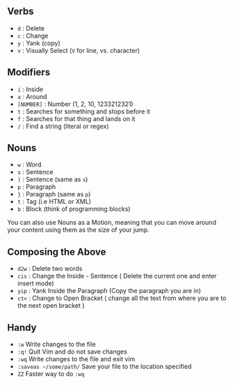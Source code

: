 ## Verbs

- `d` : Delete
- `c` : Change
- `y` : Yank (copy)
- `v` : Visually Select (`V` for line, vs. character)

## Modifiers

- `i` : Inside
- `a` : Around
- `[NUMBER]` : Number (1, 2, 10, 1233212321)
- `t` : Searches for something and stops before it
- `f` : Searches for that thing and lands on it
- `/` : Find a string (literal or regex)

## Nouns

- `w` : Word
- `s` : Sentence
- `)` : Sentence (same as `s`)
- `p` : Paragraph
- `}` : Paragraph (same as `p`)
- `t` : Tag (i.e HTML or XML)
- `b` : Block (think of programming blocks)

You can also use Nouns as a Motion, meaning that you can move around your content using them as the size of your jump.

## Composing the Above

- `d2w` : Delete two words
- `cis` : Change the Inside - Sentence ( Delete the current one and enter insert mode)
- `yip` : Yank Inside the Paragraph (Copy the paragraph you are in)
- `ct<` : Change to Open Bracket ( change all the text from where you are to the next open bracket )


## Handy

- `:w` Write changes to the file
- `:q!` Quit Vim and do not save changes
- `:wq` Write changes to the file and exit vim
- `:saveas ~/some/path/` Save your file to the location specified
- `ZZ` Faster way to do `:wq`